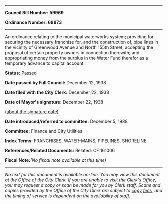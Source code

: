 

********

**Council Bill Number: 59969**
   
**Ordinance Number: 68873**
********

 An ordinance relating to the municipal waterworks system; providing for securing the necessary franchise for, and the construction of, pipe lines in the vicinity of Greenwood Avenue and North 155th Street; accepting the proposal of certain property owners in connection therewith; and appropriating money from the surplus in the Water Fund therefor as a temporary advance to capital account.

**Status:** Passed
   
**Date passed by Full Council:** December 12, 1938
   
**Date filed with the City Clerk:** December 22, 1938
   
**Date of Mayor's signature:** December 22, 1938
   
[(about the signature date)](/~public/approvaldate.htm)
   
   
   
**Date introduced/referred to committee:** December 5, 1938
   
**Committee:** Finance and City Utilities
   
   
**Index Terms:** FRANCHISES, WATER-MAINS, PIPELINES, SHORELINE

**References/Related Documents:** Related: CF 161006

**Fiscal Note:**_(No fiscal note available at this time)_
********

_No text for this document is available on-line. You may view this document at [the Office of the City Clerk](http://www.seattle.gov/leg/clerk/contactUs.htm). If you are unable to visit the Clerk's Office, you may request a copy or scan be made for you by Clerk staff. Scans and copies provided by the Office of the City Clerk are subject to [copy fees](http://clerk.seattle.gov/~public/clerkfees.htm), and the timing of service is dependent on the availability of staff._

